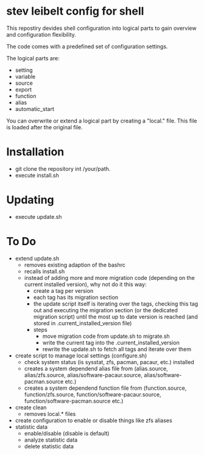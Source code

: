 # stev leibelt config for shell

This repostiry devides shell configuration into logical parts to gain overview and configuration flexibility.

The code comes with a predefined set of configuration settings.

The logical parts are:

* setting
* variable
* source
* export
* function
* alias
* automatic_start

You can overwrite or extend a logical part by creating a "local.<logical part file name>" file. This file is loaded after the original file.

# Installation

* git clone the repository int /your/path.
* execute install.sh

# Updating

* execute update.sh

# To Do

* extend update.sh
    * removes existing adaption of the bashrc
    * recalls install.sh
    * instead of adding more and more migration code (depending on the current installed version), why not do it this way:
        * create a tag per version
        * each tag has its migration section
        * the update script itself is iterating over the tags, checking this tag out and executing the migration section (or the dedicated migration script) until the most up to date version is reached (and stored in .current_installed_version file)
        * steps
            * move migration code from update.sh to migrate.sh
            * write the current tag into the .current_installed_version
            * rewrite the update.sh to fetch all tags and iterate over them
* create script to manage local settings (configure.sh)
    * check system status (is sysstat, zfs, pacman, pacaur, etc.) installed
    * creates a system dependend alias file from (alias.source, alias/zfs.source, alias/software-pacaur.source, alias/software-pacman.source etc.)
    * creates a system dependend function file from (function.source, function/zfs.source, function/software-pacaur.source, function/software-pacman.source etc.)
* create clean
    * removes local.\* files
* create configuration to enable or disable things like zfs aliases
* statistic data
    * enable/disable (disable is default)
    * analyze statistic data
    * delete statistic data
